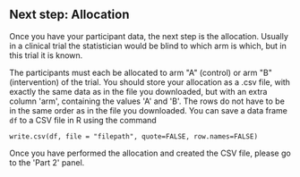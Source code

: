 ## Next step: Allocation

Once you have your participant data, the next step is the allocation. Usually in a clinical trial the statistician would be blind to which arm is which, but in this trial it is known. 

The participants must each be allocated to arm "A" (control) or arm "B" (intervention) of the trial. You should store your allocation as a .csv file, with exactly the same data as in the file you downloaded, but with an extra column 'arm', containing the values 'A' and 'B'. The rows do not have to be in the same order as in the file you downloaded. You can save a data frame `df` to a CSV file in R using the command

`write.csv(df, file = "filepath", quote=FALSE, row.names=FALSE)`

Once you have performed the allocation and created the CSV file, please go to the 'Part 2' panel.